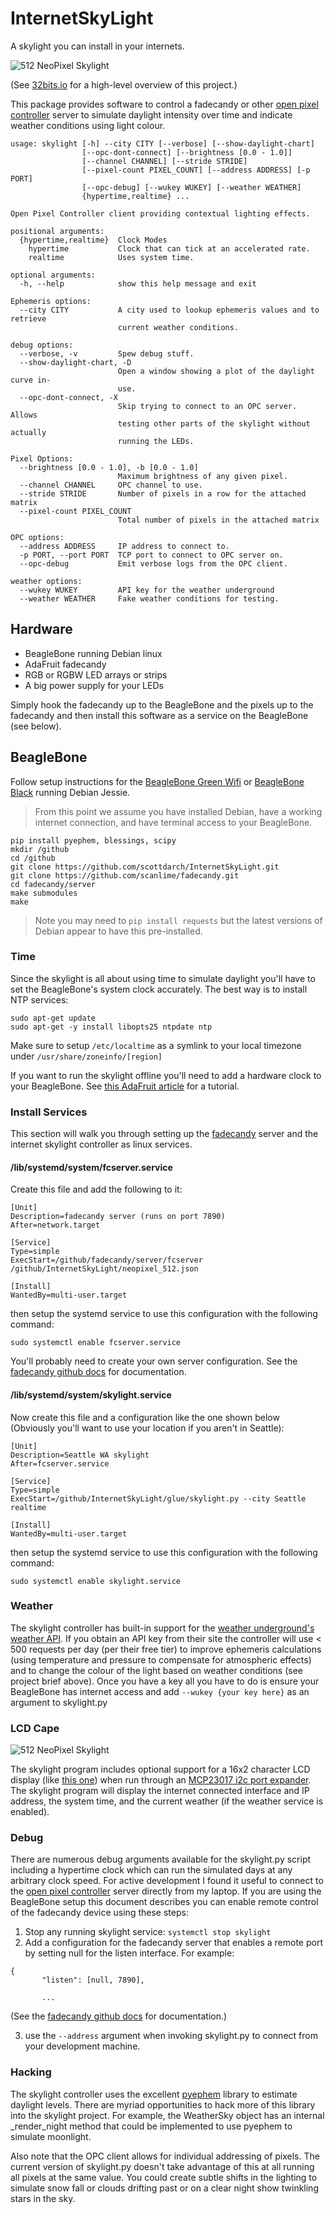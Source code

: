 # InternetSkyLight

A skylight you can install in your internets.

![512 NeoPixel Skylight](demo.gif)

(See [32bits.io](https://32bits.io/#/internet-skylight/) for a high-level overview of this project.)

This package provides software to control a fadecandy or other [open pixel controller](http://openpixelcontrol.org/) server to simulate daylight intensity
over time and indicate weather conditions using light colour.

```
usage: skylight [-h] --city CITY [--verbose] [--show-daylight-chart]
                [--opc-dont-connect] [--brightness [0.0 - 1.0]]
                [--channel CHANNEL] [--stride STRIDE]
                [--pixel-count PIXEL_COUNT] [--address ADDRESS] [-p PORT]
                [--opc-debug] [--wukey WUKEY] [--weather WEATHER]
                {hypertime,realtime} ...

Open Pixel Controller client providing contextual lighting effects.

positional arguments:
  {hypertime,realtime}  Clock Modes
    hypertime           Clock that can tick at an accelerated rate.
    realtime            Uses system time.

optional arguments:
  -h, --help            show this help message and exit

Ephemeris options:
  --city CITY           A city used to lookup ephemeris values and to retrieve
                        current weather conditions.

debug options:
  --verbose, -v         Spew debug stuff.
  --show-daylight-chart, -D
                        Open a window showing a plot of the daylight curve in-
                        use.
  --opc-dont-connect, -X
                        Skip trying to connect to an OPC server. Allows
                        testing other parts of the skylight without actually
                        running the LEDs.

Pixel Options:
  --brightness [0.0 - 1.0], -b [0.0 - 1.0]
                        Maximum brightness of any given pixel.
  --channel CHANNEL     OPC channel to use.
  --stride STRIDE       Number of pixels in a row for the attached matrix
  --pixel-count PIXEL_COUNT
                        Total number of pixels in the attached matrix

OPC options:
  --address ADDRESS     IP address to connect to.
  -p PORT, --port PORT  TCP port to connect to OPC server on.
  --opc-debug           Emit verbose logs from the OPC client.

weather options:
  --wukey WUKEY         API key for the weather underground
  --weather WEATHER     Fake weather conditions for testing.

```

## Hardware

* BeagleBone running Debian linux
* AdaFruit fadecandy
* RGB or RGBW LED arrays or strips
* A big power supply for your LEDs

Simply hook the fadecandy up to the BeagleBone and the pixels up to the fadecandy
and then install this software as a service on the BeagleBone (see below).

## BeagleBone

Follow setup instructions for the [BeagleBone Green Wifi](https://beagleboard.org/green-wireless/)
or [BeagleBone Black](http://beagleboard.org/black) running Debian Jessie.

> From this point we assume you have installed Debian, have a working internet connection,
> and have terminal access to your BeagleBone.

    pip install pyephem, blessings, scipy
    mkdir /github
    cd /github
    git clone https://github.com/scottdarch/InternetSkyLight.git
    git clone https://github.com/scanlime/fadecandy.git
    cd fadecandy/server
    make submodules
    make

> Note you may need to `pip install requests` but the latest versions of
> Debian appear to have this pre-installed.

### Time

Since the skylight is all about using time to simulate daylight you'll have to
set the BeagleBone's system clock accurately. The best way is to install NTP services:

```
sudo apt-get update
sudo apt-get -y install libopts25 ntpdate ntp
```
Make sure to setup `/etc/localtime` as a symlink to your local timezone under `/usr/share/zoneinfo/[region]`

If you want to run the skylight offline you'll need to add a hardware clock to your
BeagleBone. See [this AdaFruit article](https://learn.adafruit.com/adding-a-real-time-clock-to-beaglebone-black/set-rtc-time)
for a tutorial.

### Install Services

This section will walk you through setting up the [fadecandy](https://github.com/scanlime/fadecandy) server and the internet
skylight controller as linux services.

#### /lib/systemd/system/fcserver.service

Create this file and add the following to it:

    [Unit]
    Description=fadecandy server (runs on port 7890)
    After=network.target

    [Service]
    Type=simple
    ExecStart=/github/fadecandy/server/fcserver /github/InternetSkyLight/neopixel_512.json

    [Install]
    WantedBy=multi-user.target

then setup the systemd service to use this configuration with the following command:

    sudo systemctl enable fcserver.service


You'll probably need to create your own server configuration. See the [fadecandy github docs](https://github.com/scanlime/fadecandy/blob/master/doc/fc_server_config.md) for
documentation.

#### /lib/systemd/system/skylight.service

Now create this file and a configuration like the one shown below (Obviously you'll want
to use your location if you aren't in Seattle):

    [Unit]
    Description=Seattle WA skylight
    After=fcserver.service

    [Service]
    Type=simple
    ExecStart=/github/InternetSkyLight/glue/skylight.py --city Seattle realtime

    [Install]
    WantedBy=multi-user.target

then setup the systemd service to use this configuration with the following command:

    sudo systemctl enable skylight.service

### Weather

The skylight controller has built-in support for the [weather underground's weather API](https://www.wunderground.com/weather/api). If you obtain an API key from their
site the controller will use < 500 requests per day (per their free tier) to improve
ephemeris calculations (using temperature and pressure to compensate for atmospheric effects)
and to change the colour of the light based on weather conditions (see project brief above).
Once you have a key all you have to do is ensure your BeagleBone has internet access
and add `--wukey {your key here}` as an argument to skylight.py

### LCD Cape

![512 NeoPixel Skylight](lcd_cape.jpg)

The skylight program includes optional support for a 16x2 character LCD display
(like [this one](https://www.adafruit.com/product/181)) when run through an
[MCP23017 i2c port expander](https://www.adafruit.com/product/732). The skylight
program will display the internet connected interface and IP address, the system
time, and the current weather (if the weather service is enabled).

### Debug

There are numerous debug arguments available for the skylight.py script including
a hypertime clock which can run the simulated days at any arbitrary clock speed.
For active development I found it useful to connect to the [open pixel controller](http://openpixelcontrol.org/) server directly from my laptop. If you
are using the BeagleBone setup this document describes you can enable remote control
of the fadecandy device using these steps:

1. Stop any running skylight service: `systemctl stop skylight`
2. Add a configuration for the fadecandy server that enables a remote port by setting null for the listen interface. For example:
```
{
       "listen": [null, 7890],

       ...
```
(See the [fadecandy github docs](https://github.com/scanlime/fadecandy/blob/master/doc/fc_server_config.md) for
documentation.)

3. use the `--address` argument when invoking skylight.py to connect from your development machine.


### Hacking

The skylight controller uses the excellent [pyephem](https://github.com/brandon-rhodes/pyephem)
library to estimate daylight levels. There are myriad opportunities to hack more
of this library into the skylight project. For example, the WeatherSky object has an internal _render_night method that could be implemented to use pyephem to simulate moonlight.

Also note that the OPC client allows for individual addressing of pixels. The current version
of skylight.py doesn't take advantage of this at all running all pixels at the same value. You could create subtle shifts in the lighting to simulate snow fall or clouds drifting past or on a clear night show twinkling stars in the sky.
